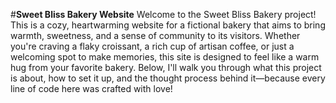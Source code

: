 #**Sweet Bliss Bakery Website**
Welcome to the Sweet Bliss Bakery project! This is a cozy, heartwarming website for a fictional bakery that aims to bring warmth, sweetness, and a sense of community to its visitors. Whether you're craving a flaky croissant, a rich cup of artisan coffee, or just a welcoming spot to make memories, this site is designed to feel like a warm hug from your favorite bakery. Below, I'll walk you through what this project is about, how to set it up, and the thought process behind it—because every line of code here was crafted with love!
